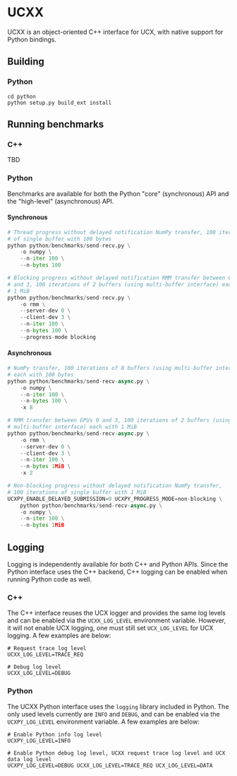 # UCXX

UCXX is an object-oriented C++ interface for UCX, with native support for Python bindings.

## Building

### Python

```
cd python
python setup.py build_ext install
```

## Running benchmarks

### C++

TBD

### Python

Benchmarks are available for both the Python "core" (synchronous) API and the "high-level" (asynchronous) API.

#### Synchronous

```python
# Thread progress without delayed notification NumPy transfer, 100 iterations
# of single buffer with 100 bytes
python python/benchmarks/send-recv.py \
    -o numpy \
    --n-iter 100 \
    --n-bytes 100

# Blocking progress without delayed notification RMM transfer between GPUs 0
# and 3, 100 iterations of 2 buffers (using multi-buffer interface) each with
# 1 MiB
python python/benchmarks/send-recv.py \
    -o rmm \
    --server-dev 0 \
    --client-dev 3 \
    --n-iter 100 \
    --n-bytes 100 \
    --progress-mode blocking
```

#### Asynchronous

```python
# NumPy transfer, 100 iterations of 8 buffers (using multi-buffer interface)
# each with 100 bytes
python python/benchmarks/send-recv-async.py \
    -o numpy \
    --n-iter 100 \
    --n-bytes 100 \
    -x 8

# RMM transfer between GPUs 0 and 3, 100 iterations of 2 buffers (using
# multi-buffer interface) each with 1 MiB
python python/benchmarks/send-recv-async.py \
    -o rmm \
    --server-dev 0 \
    --client-dev 3 \
    --n-iter 100 \
    --n-bytes 1MiB \
    -x 2

# Non-blocking progress without delayed notification NumPy transfer,
# 100 iterations of single buffer with 1 MiB
UCXPY_ENABLE_DELAYED_SUBMISSION=0 UCXPY_PROGRESS_MODE=non-blocking \
    python python/benchmarks/send-recv-async.py \
    -o numpy \
    --n-iter 100 \
    --n-bytes 1MiB
```

## Logging

Logging is independently available for both C++ and Python APIs. Since the Python interface uses the C++ backend, C++ logging can be enabled when running Python code as well.

### C++

The C++ interface reuses the UCX logger and provides the same log levels and can be enabled via the `UCXX_LOG_LEVEL` environment variable. However, it will not enable UCX logging, one must still set `UCX_LOG_LEVEL` for UCX logging. A few examples are below:

```
# Request trace log level
UCXX_LOG_LEVEL=TRACE_REQ

# Debug log level
UCXX_LOG_LEVEL=DEBUG
```

### Python

The UCXX Python interface uses the `logging` library included in Python. The only used levels currently are `INFO` and `DEBUG`, and can be enabled via the `UCXPY_LOG_LEVEL` environment variable. A few examples are below:

```
# Enable Python info log level
UCXPY_LOG_LEVEL=INFO

# Enable Python debug log level, UCXX request trace log level and UCX data log level
UCXPY_LOG_LEVEL=DEBUG UCXX_LOG_LEVEL=TRACE_REQ UCX_LOG_LEVEL=DATA
```
